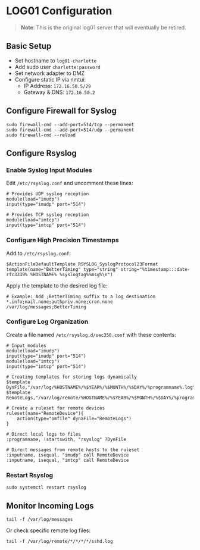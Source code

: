 # LOG01 Configuration

> **Note**: This is the original log01 server that will eventually be retired.

## Basic Setup
- Set hostname to `log01-charlotte`
- Add sudo user `charlotte:password`
- Set network adapter to DMZ
- Configure static IP via nmtui:
  - IP Address: `172.16.50.5/29`
  - Gateway & DNS: `172.16.50.2`

## Configure Firewall for Syslog
```
sudo firewall-cmd --add-port=514/tcp --permanent
sudo firewall-cmd --add-port=514/udp --permanent
sudo firewall-cmd --reload
```

## Configure Rsyslog

### Enable Syslog Input Modules
Edit `/etc/rsyslog.conf` and uncomment these lines:
```
# Provides UDP syslog reception
module(load="imudp")
input(type="imudp" port="514")

# Provides TCP syslog reception
module(load="imtcp")
input(type="imtcp" port="514")
```

### Configure High Precision Timestamps
Add to `/etc/rsyslog.conf`:
```
$ActionFileDefaultTemplate RSYSLOG_SyslogProtocol23Format
template(name="BetterTiming" type="string" string="%timestamp:::date-rfc3339% %HOSTNAME% %syslogtag%%msg%\n")
```

Apply the template to the desired log file:
```
# Example: Add ;BetterTiming suffix to a log destination
*.info;mail.none;authpriv.none;cron.none                /var/log/messages;BetterTiming
```

### Configure Log Organization
Create a file named `/etc/rsyslog.d/sec350.conf` with these contents:
```
# Input modules
module(load="imudp")
input(type="imudp" port="514")
module(load="imtcp")
input(type="imtcp" port="514")

# Creating templates for storing logs dynamically
$template DynFile,"/var/log/%HOSTNAME%/%$YEAR%/%$MONTH%/%$DAY%/%programname%.log"
$template RemoteLogs,"/var/log/remote/%HOSTNAME%/%$YEAR%/%$MONTH%/%$DAY%/%programname%.log"

# Create a ruleset for remote devices
ruleset(name="RemoteDevice"){
    action(type="omfile" dynaFile="RemoteLogs")
}

# Direct local logs to files
:programname, !startswith, "rsyslog" ?DynFile

# Direct messages from remote hosts to the ruleset
:inputname, isequal, "imudp" call RemoteDevice
:inputname, isequal, "imtcp" call RemoteDevice
```

### Restart Rsyslog
```
sudo systemctl restart rsyslog
```

## Monitor Incoming Logs
```
tail -f /var/log/messages
```

Or check specific remote log files:
```
tail -f /var/log/remote/*/*/*/*/sshd.log
```
